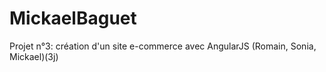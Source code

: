 # MickaelBaguet
Projet n°3: création d'un site e-commerce avec AngularJS (Romain, Sonia, Mickael)(3j)
